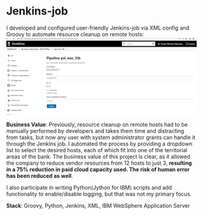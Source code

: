 # Jenkins-job

I developed and configured user-friendly Jenkins-job via XML config and Groovy to automate resource cleanup on remote hosts:
![](shot.jpg)

__Business Value__:
Previously, resource cleanup on remote hosts had to be manually performed by developers and takes them time and distracting from tasks, but now any user with system administrator grants can handle it through the Jenkins job. I automated the process by providing a dropdown list to select the desired hosts, each of which fit into one of the territorial areas of the bank. The business value of this project is clear, as it allowed the company to reduce vendor resources from 12 hosts to just 3, __resulting in a 75% reduction in paid cloud capacity used. The risk of human error has been reduced as well__.

I also participate in writing Python(Jython for IBM) scripts and add functionality to enable/disable logging, but that was not my primary focus.

__Stack__: Groovy, Python, Jenkins, XML, IBM WebSphere Application Server
